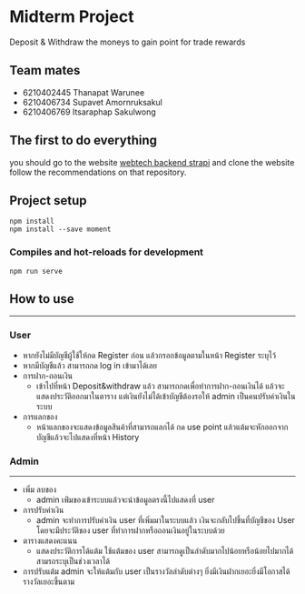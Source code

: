 # Midterm Project 
Deposit & Withdraw the moneys to gain point for trade rewards
## Team mates
- 6210402445 Thanapat Warunee
- 6210406734 Supavet Amornruksakul
- 6210406769 Itsaraphap Sakulwong

## The first to do everything 
you should go to the website [webtech backend strapi](https://github.com/mmengspv/webtech-backend-strapi)
and clone the website follow the recommendations on that repository.

## Project setup
```
npm install
npm install --save moment
```
### Compiles and hot-reloads for development
```
npm run serve
```

## How to use
---
### User
- หากยังไม่มีบัญชีผู้ใช้ให้กด Register ก่อน แล้วกรอกข้อมูลตามในหน้า Register ระบุไว้
- หากมีบัญชีแล้ว สามารถกด log in เข้ามาได้เลย
- การฝาก-ถอนเงิน
  - เข้าไปที่หน้า Deposit&withdraw แล้ว สามารถกดเพื่อทำการฝาก-ถอนเงินได้ แล้วจะแสดงประวัติออกมาในตาราง แต่เงินยังไม่ได้เข้าบัญชีต้องรอให้ admin เป็นคนปรับค่าเงินในระบบ
- การแลกของ
  - หน้าแลกของจะแสดงข้อมูลสินค้าที่สามารถแลกได้ กด use point แล้วแต้มจะหักออกจากบัญชีแล้วจะไปแสดงที่หน้า History 
### Admin
---
- เพิ่ม ลบของ
  - admin เพ่ิมของเข้าระบบแล้วจะนำข้อมูลตรงนี้ไปแสดงที่ user 
- การปรับค่าเงิน 
  - admin จะทำการปรับค่าเงิน user ที่เพิ่มมาในระบบแล้ว เงินจะกลับไปขึ้นที่บัญชีของ User โดยจะมีประวัติของ user ที่ทำการฝากหรือถอนเงินอยู่ในระบบด้วย
- ตารางแสดงคะแนน
  - แสดงประวัติการได้แต้ม ใช้แต้มของ user สามารถดูเป็นลำดับมากไปน้อยหรือน้อยไปมากได้ สามรถระบุเป็นช่วงเวลาได้
- การปรับแต้ม admin จะให้แต้มกับ user เป็นรางวัลลำดับต่างๆ ยิ่งมีเงินฝากเยอะยิ่งมีโอกาสได้รางวัลเยอะขึ้นตาม
 
    
